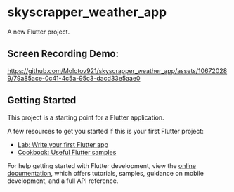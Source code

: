 # skyscrapper_weather_app

A new Flutter project.

## Screen Recording Demo: 

https://github.com/Molotov921/skyscrapper_weather_app/assets/106720289/79a85ace-0c41-4c5a-95c3-dacd33e5aae0

## Getting Started

This project is a starting point for a Flutter application.

A few resources to get you started if this is your first Flutter project:

- [Lab: Write your first Flutter app](https://docs.flutter.dev/get-started/codelab)
- [Cookbook: Useful Flutter samples](https://docs.flutter.dev/cookbook)

For help getting started with Flutter development, view the
[online documentation](https://docs.flutter.dev/), which offers tutorials,
samples, guidance on mobile development, and a full API reference.
